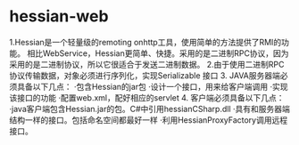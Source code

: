 # hessian-web
1.Hessian是一个轻量级的remoting onhttp工具，使用简单的方法提供了RMI的功能。 相比WebService，Hessian更简单、快捷。采用的是二进制RPC协议，因为采用的是二进制协议，所以它很适合于发送二进制数据。
2.由于使用二进制RPC协议传输数据，对象必须进行序列化，实现Serializable 接口
3.
JAVA服务器端必须具备以下几点：
·包含Hessian的jar包
·设计一个接口，用来给客户端调用
·实现该接口的功能
·配置web.xml，配好相应的servlet
4.
客户端必须具备以下几点：
·java客户端包含Hessian.jar的包。C#中引用hessianCSharp.dll
·具有和服务器端结构一样的接口。包括命名空间都最好一样
·利用HessianProxyFactory调用远程接口。
